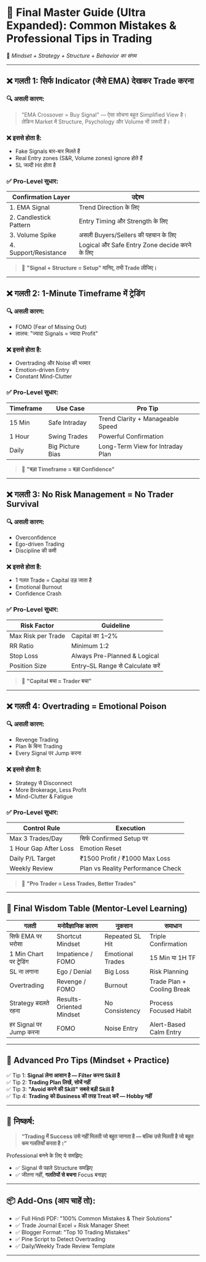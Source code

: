 # 📌 Final Master Guide (Ultra Expanded): Common Mistakes & Professional Tips in Trading

🎯 *Mindset + Strategy + Structure + Behavior का संगम*

---

## ❌ गलती 1: सिर्फ Indicator (जैसे EMA) देखकर Trade करना

### 🔍 असली कारण:
> "EMA Crossover = Buy Signal" — ऐसा सोचना बहुत Simplified View है। लेकिन Market में Structure, Psychology और Volume भी ज़रूरी हैं।

### ❌ इससे होता है:
- Fake Signals बार-बार मिलते हैं
- Real Entry zones (S&R, Volume zones) ignore होते हैं
- SL जल्दी Hit होता है

### ✅ Pro-Level सुधार:

| Confirmation Layer     | उद्देश्य                                  |
|------------------------|--------------------------------------------|
| 1. EMA Signal          | Trend Direction के लिए                    |
| 2. Candlestick Pattern | Entry Timing और Strength के लिए           |
| 3. Volume Spike        | असली Buyers/Sellers की पहचान के लिए      |
| 4. Support/Resistance  | Logical और Safe Entry Zone decide करने के लिए |

> 📌 **"Signal + Structure = Setup" मानिए, तभी Trade लीजिए।**

---

## ❌ गलती 2: 1-Minute Timeframe में ट्रेडिंग

### 🔍 असली कारण:
- FOMO (Fear of Missing Out)
- लालच: "ज्यादा Signals = ज्यादा Profit"

### ❌ इससे होता है:
- Overtrading और Noise की भरमार
- Emotion-driven Entry
- Constant Mind-Clutter

### ✅ Pro-Level सुधार:

| Timeframe | Use Case        | Pro Tip                                  |
|-----------|------------------|------------------------------------------|
| 15 Min    | Safe Intraday    | Trend Clarity + Manageable Speed         |
| 1 Hour    | Swing Trades     | Powerful Confirmation                    |
| Daily     | Big Picture Bias | Long-Term View for Intraday Plan         |

> 📌 **"बड़ा Timeframe = बड़ा Confidence"**

---

## ❌ गलती 3: No Risk Management = No Trader Survival

### 🔍 असली कारण:
- Overconfidence
- Ego-driven Trading
- Discipline की कमी

### ❌ इससे होता है:
- 1 गलत Trade = Capital उड़ जाता है
- Emotional Burnout
- Confidence Crash

### ✅ Pro-Level सुधार:

| Risk Factor             | Guideline                          |
|-------------------------|-------------------------------------|
| Max Risk per Trade      | Capital का 1–2%                     |
| RR Ratio                | Minimum 1:2                         |
| Stop Loss               | Always Pre-Planned & Logical        |
| Position Size           | Entry–SL Range से Calculate करें    |

> 📌 **"Capital बचा = Trader बचा"**

---

## ❌ गलती 4: Overtrading = Emotional Poison

### 🔍 असली कारण:
- Revenge Trading
- Plan के बिना Trading
- Every Signal पर Jump करना

### ❌ इससे होता है:
- Strategy से Disconnect
- More Brokerage, Less Profit
- Mind-Clutter & Fatigue

### ✅ Pro-Level सुधार:

| Control Rule            | Execution                          |
|-------------------------|-------------------------------------|
| Max 3 Trades/Day        | सिर्फ Confirmed Setup पर             |
| 1 Hour Gap After Loss   | Emotion Reset                      |
| Daily P/L Target        | ₹1500 Profit / ₹1000 Max Loss      |
| Weekly Review           | Plan vs Reality Performance Check  |

> 📌 **"Pro Trader = Less Trades, Better Trades"**

---

## 🔷 Final Wisdom Table (Mentor-Level Learning)

| गलती                      | मनोवैज्ञानिक कारण         | नुकसान                | समाधान                     |
|---------------------------|----------------------------|------------------------|----------------------------|
| सिर्फ EMA पर भरोसा       | Shortcut Mindset           | Repeated SL Hit       | Triple Confirmation        |
| 1 Min Chart पर ट्रेडिंग    | Impatience / FOMO          | Emotional Trades       | 15 Min या 1H TF            |
| SL ना लगाना              | Ego / Denial               | Big Loss              | Risk Planning              |
| Overtrading              | Revenge / FOMO             | Burnout               | Trade Plan + Cooling Break |
| Strategy बदलते रहना     | Results-Oriented Mindset   | No Consistency        | Process Focused Habit      |
| हर Signal पर Jump करना   | FOMO                       | Noise Entry           | Alert-Based Calm Entry     |

---

## 🧠 Advanced Pro Tips (Mindset + Practice)

✅ Tip 1: **Signal लेना आसान है — Filter करना Skill है**  
✅ Tip 2: **Trading Plan लिखें, सोचें नहीं**  
✅ Tip 3: **"Avoid करने की Skill" सबसे बड़ी Skill है**  
✅ Tip 4: **Trading को Business की तरह Treat करें — Hobby नहीं**

---

## 🧾 निष्कर्ष:

> **“Trading में Success उसे नहीं मिलती जो बहुत जानता है — बल्कि उसे मिलती है जो बहुत कम गलतियाँ करता है।”**

Professional बनने के लिए ये समझिए:
- ✅ Signal से पहले Structure समझिए
- ✅ जीतना नहीं, **गलतियों से बचना** Focus बनाइए

---

## 📦 Add-Ons (आप चाहें तो):

- ✅ Full Hindi PDF: "100% Common Mistakes & Their Solutions"
- ✅ Trade Journal Excel + Risk Manager Sheet
- ✅ Blogger Format: "Top 10 Trading Mistakes"
- ✅ Pine Script to Detect Overtrading
- ✅ Daily/Weekly Trade Review Template

---


